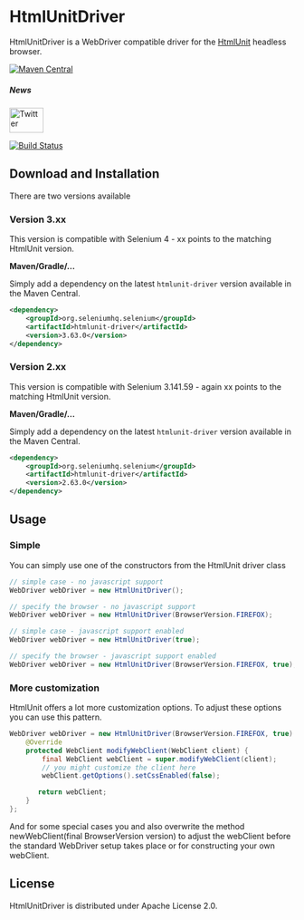 # HtmlUnitDriver

HtmlUnitDriver is a WebDriver compatible driver for the [HtmlUnit](http://htmlunit.sourceforge.net/) headless browser.

[![Maven Central](https://maven-badges.herokuapp.com/maven-central/org.seleniumhq.selenium/htmlunit-driver/badge.svg)](https://maven-badges.herokuapp.com/maven-central/org.seleniumhq.selenium/htmlunit-driver)

##### News
[<img src="http://htmlunit.sourceforge.net/images/logos/twitter.png" alt="Twitter" height="44" width="60">](https://twitter.com/HtmlUnit)

[![Build Status](https://jenkins.wetator.org/buildStatus/icon?job=HtmlUnitDriver+-+Selenium+4)](https://jenkins.wetator.org/view/HtmlUnit%20Driver/job/HtmlUnitDriver%20-%20Selenium%204/)

## Download and Installation

There are two versions available

### Version 3.xx
This version is compatible with Selenium 4 - xx points to the matching HtmlUnit version.

**Maven/Gradle/...**

Simply add a dependency on the latest `htmlunit-driver` version available in the Maven Central.

```xml
<dependency>
    <groupId>org.seleniumhq.selenium</groupId>
    <artifactId>htmlunit-driver</artifactId>
    <version>3.63.0</version>
</dependency>
```

### Version 2.xx
This version is compatible with Selenium 3.141.59 - again xx points to the matching HtmlUnit version.

**Maven/Gradle/...**

Simply add a dependency on the latest `htmlunit-driver` version available in the Maven Central.

```xml
<dependency>
    <groupId>org.seleniumhq.selenium</groupId>
    <artifactId>htmlunit-driver</artifactId>
    <version>2.63.0</version>
</dependency>
```


## Usage

### Simple

You can simply use one of the constructors from the HtmlUnit driver class

```java
// simple case - no javascript support
WebDriver webDriver = new HtmlUnitDriver();
```

```java
// specify the browser - no javascript support
WebDriver webDriver = new HtmlUnitDriver(BrowserVersion.FIREFOX);
```

```java
// simple case - javascript support enabled
WebDriver webDriver = new HtmlUnitDriver(true);
```

```java
// specify the browser - javascript support enabled
WebDriver webDriver = new HtmlUnitDriver(BrowserVersion.FIREFOX, true);
```


### More customization

HtmlUnit offers a lot more customization options. To adjust these options you can use this pattern.

```java
WebDriver webDriver = new HtmlUnitDriver(BrowserVersion.FIREFOX, true) {
    @Override
    protected WebClient modifyWebClient(WebClient client) {
        final WebClient webClient = super.modifyWebClient(client);
        // you might customize the client here
        webClient.getOptions().setCssEnabled(false);

       return webClient;
    }
};
```

And for some special cases you and also overwrite the method newWebClient(final BrowserVersion version) to
adjust the webClient before the standard WebDriver setup takes place or for constructing your
own webClient.


## License

HtmlUnitDriver is distributed under Apache License 2.0.
